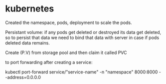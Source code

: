 # kubernetes
Created the namespace, pods, deployment to scale the pods.

Persistant volume: if any pods get deleted or destroyed its data get deleted, so to persist that data we need to bind that data with server in case if pods deleted data remains.

Create (P.V) from storage pool and then claim it called PVC


to port forwarding after creating a service:

kubectl port-forward service/"service-name" -n "namespace" 8000:8000 --address=0.0.0.0
